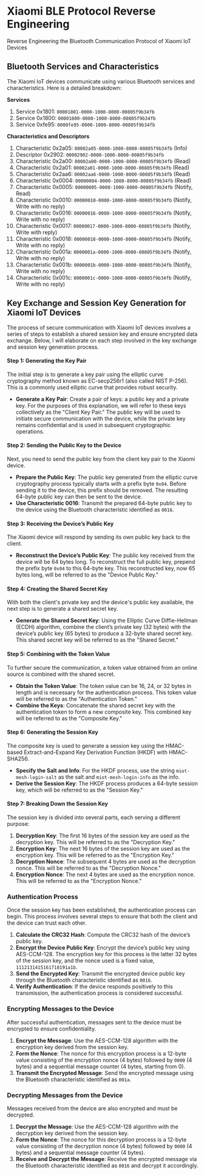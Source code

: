 # Xiaomi BLE Protocol Reverse Engineering

Reverse Engineering the Bluetooth Communication Protocol of Xiaomi IoT Devices

## Bluetooth Services and Characteristics
The Xiaomi IoT devices communicate using various Bluetooth services and characteristics. Here is a detailed breakdown:

**Services**
1. Service 0x1801: `00001801-0000-1000-8000-00805f9b34fb`
2. Service 0x1800: `00001800-0000-1000-8000-00805f9b34fb`
3. Service 0xfe95: `0000fe95-0000-1000-8000-00805f9b34fb`

**Characteristics and Descriptors**
1. Characteristic 0x2a05: `00002a05-0000-1000-8000-00805f9b34fb` (Info)
2. Descriptor 0x2902: `00002902-0000-1000-8000-00805f9b34fb`
3. Characteristic 0x2a00: `00002a00-0000-1000-8000-00805f9b34fb` (Read)
4. Characteristic 0x2a01: `00002a01-0000-1000-8000-00805f9b34fb` (Read)
5. Characteristic 0x2aa6: `00002aa6-0000-1000-8000-00805f9b34fb` (Read)
6. Characteristic 0x0004: `00000004-0000-1000-8000-00805f9b34fb` (Read)
7. Characteristic 0x0005: `00000005-0000-1000-8000-00805f9b34fb` (Notify, Read)
8. Characteristic 0x0010: `00000010-0000-1000-8000-00805f9b34fb` (Notify, Write with no reply)
9. Characteristic 0x0016: `00000016-0000-1000-8000-00805f9b34fb` (Notify, Write with no reply)
10. Characteristic 0x0017: `00000017-0000-1000-8000-00805f9b34fb` (Notify, Write with reply)
11. Characteristic 0x0018: `00000018-0000-1000-8000-00805f9b34fb` (Notify, Write with no reply)
12. Characteristic 0x001a: `0000001a-0000-1000-8000-00805f9b34fb` (Notify, Write with no reply)
13. Characteristic 0x001b: `0000001b-0000-1000-8000-00805f9b34fb` (Notify, Write with no reply)
14. Characteristic 0x001c: `0000001c-0000-1000-8000-00805f9b34fb` (Notify, Write with no reply)

## Key Exchange and Session Key Generation for Xiaomi IoT Devices

The process of secure communication with Xiaomi IoT devices involves a series of steps to establish a shared session key and ensure encrypted data exchange. Below, I will elaborate on each step involved in the key exchange and session key generation process.

#### Step 1: Generating the Key Pair

The initial step is to generate a key pair using the elliptic curve cryptography method known as EC-secp256r1 (also called NIST P-256). This is a commonly used elliptic curve that provides robust security.

- **Generate a Key Pair**: Create a pair of keys: a public key and a private key. For the purposes of this explanation, we will refer to these keys collectively as the "Client Key Pair." The public key will be used to initiate secure communication with the device, while the private key remains confidential and is used in subsequent cryptographic operations.

#### Step 2: Sending the Public Key to the Device

Next, you need to send the public key from the client key pair to the Xiaomi device.

- **Prepare the Public Key**: The public key generated from the elliptic curve cryptography process typically starts with a prefix byte `0x04`. Before sending it to the device, this prefix should be removed. The resulting 64-byte public key can then be sent to the device.
- **Use Characteristic 0016**: Transmit the prepared 64-byte public key to the device using the Bluetooth characteristic identified as `0016`.

#### Step 3: Receiving the Device’s Public Key

The Xiaomi device will respond by sending its own public key back to the client.

- **Reconstruct the Device’s Public Key**: The public key received from the device will be 64 bytes long. To reconstruct the full public key, prepend the prefix byte `0x04` to this 64-byte key. This reconstructed key, now 65 bytes long, will be referred to as the "Device Public Key."

#### Step 4: Creating the Shared Secret Key

With both the client's private key and the device's public key available, the next step is to generate a shared secret key.

- **Generate the Shared Secret Key**: Using the Elliptic Curve Diffie-Hellman (ECDH) algorithm, combine the client’s private key (32 bytes) with the device’s public key (65 bytes) to produce a 32-byte shared secret key. This shared secret key will be referred to as the "Shared Secret."

#### Step 5: Combining with the Token Value

To further secure the communication, a token value obtained from an online source is combined with the shared secret.

- **Obtain the Token Value**: The token value can be 16, 24, or 32 bytes in length and is necessary for the authentication process. This token value will be referred to as the "Authentication Token."
- **Combine the Keys**: Concatenate the shared secret key with the authentication token to form a new composite key. This combined key will be referred to as the "Composite Key."

#### Step 6: Generating the Session Key

The composite key is used to generate a session key using the HMAC-based Extract-and-Expand Key Derivation Function (HKDF) with HMAC-SHA256.

- **Specify the Salt and Info**: For the HKDF process, use the string `miot-mesh-login-salt` as the salt and `miot-mesh-login-info` as the info.
- **Derive the Session Key**: The HKDF process produces a 64-byte session key, which will be referred to as the "Session Key."

#### Step 7: Breaking Down the Session Key

The session key is divided into several parts, each serving a different purpose:

1. **Decryption Key**: The first 16 bytes of the session key are used as the decryption key. This will be referred to as the "Decryption Key."
2. **Encryption Key**: The next 16 bytes of the session key are used as the encryption key. This will be referred to as the "Encryption Key."
3. **Decryption Nonce**: The subsequent 4 bytes are used as the decryption nonce. This will be referred to as the "Decryption Nonce."
4. **Encryption Nonce**: The next 4 bytes are used as the encryption nonce. This will be referred to as the "Encryption Nonce."

### Authentication Process

Once the session key has been established, the authentication process can begin. This process involves several steps to ensure that both the client and the device can trust each other.

1. **Calculate the CRC32 Hash**: Compute the CRC32 hash of the device’s public key.
2. **Encrypt the Device Public Key**: Encrypt the device’s public key using AES-CCM-128. The encryption key for this process is the latter 32 bytes of the session key, and the nonce used is a fixed value, `1112131415161718191a1b`.
3. **Send the Encrypted Key**: Transmit the encrypted device public key through the Bluetooth characteristic identified as `0016`.
4. **Verify Authentication**: If the device responds positively to this transmission, the authentication process is considered successful.

### Encrypting Messages to the Device

After successful authentication, messages sent to the device must be encrypted to ensure confidentiality.

1. **Encrypt the Message**: Use the AES-CCM-128 algorithm with the encryption key derived from the session key.
2. **Form the Nonce**: The nonce for this encryption process is a 12-byte value consisting of the encryption nonce (4 bytes) followed by `0000` (4 bytes) and a sequential message counter (4 bytes, starting from 0).
3. **Transmit the Encrypted Message**: Send the encrypted message using the Bluetooth characteristic identified as `001a`.

### Decrypting Messages from the Device

Messages received from the device are also encrypted and must be decrypted.

1. **Decrypt the Message**: Use the AES-CCM-128 algorithm with the decryption key derived from the session key.
2. **Form the Nonce**: The nonce for this decryption process is a 12-byte value consisting of the decryption nonce (4 bytes) followed by `0000` (4 bytes) and a sequential message counter (4 bytes).
3. **Receive and Decrypt the Message**: Receive the encrypted message via the Bluetooth characteristic identified as `0016` and decrypt it accordingly.
